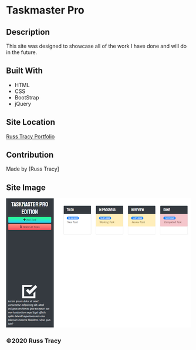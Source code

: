 # Taskmaster Pro

## Description

This site was designed to showcase all of the work I have done and will do in the future.


## Built With
* HTML
* CSS
* BootStrap
* jQuery

## Site Location
[Russ Tracy Portfolio](https://russtracy.github.io/Taskmaster-Pro/)

## Contribution
Made by [Russ Tracy]

## Site Image
![alt text](assets/images/TaskmasterProScreenshot.jpg)

### ©️2020 Russ Tracy
